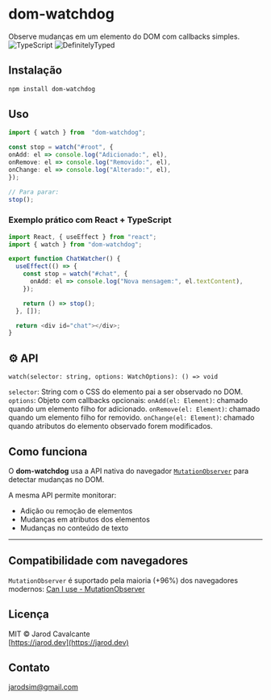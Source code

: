 
# dom-watchdog

Observe mudanças em um elemento do DOM com callbacks simples.
![TypeScript](https://img.shields.io/badge/TypeScript-%23007ACC.svg?style=flat&logo=typescript&logoColor=white)
![DefinitelyTyped](https://img.shields.io/badge/types-included-brightgreen)


## Instalação
```bash
npm install dom-watchdog
```

## Uso
```ts
import { watch } from  "dom-watchdog";

const stop = watch("#root", {
onAdd: el => console.log("Adicionado:", el),
onRemove: el => console.log("Removido:", el),
onChange: el => console.log("Alterado:", el),
});

// Para parar:
stop();
```

### Exemplo prático com React + TypeScript
```ts
import React, { useEffect } from "react";
import { watch } from "dom-watchdog";

export function ChatWatcher() {
  useEffect(() => {
    const stop = watch("#chat", {
      onAdd: el => console.log("Nova mensagem:", el.textContent),
    });

    return () => stop();
  }, []);

  return <div id="chat"></div>;
}
```
## ⚙️ API

    watch(selector: string, options: WatchOptions): () => void

`selector`: String com o CSS do elemento pai a ser observado no DOM.
`options`: Objeto com callbacks opcionais:
`onAdd(el: Element)`: chamado quando um elemento filho for adicionado.
`onRemove(el: Element)`: chamado quando um elemento filho for removido.
`onChange(el: Element)`: chamado quando atributos do elemento observado forem modificados.

## Como funciona

O **dom-watchdog** usa a API nativa do navegador [`MutationObserver`](https://developer.mozilla.org/en-US/docs/Web/API/MutationObserver) para detectar mudanças no DOM.

A mesma  API permite monitorar:
-   Adição ou remoção de elementos
-   Mudanças em atributos dos elementos
-   Mudanças no conteúdo de texto

----------
## Compatibilidade com navegadores

`MutationObserver` é suportado pela maioria (+96%) dos navegadores modernos:
[Can I use - MutationObserver](https://caniuse.com/mutationobserver)

## Licença
MIT © Jarod Cavalcante  
[https://jarod.dev](https://jarod.dev)

## Contato
jarodsim@gmail.com